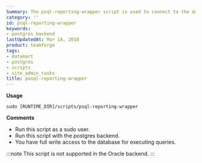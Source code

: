 ```yaml
---
Summary: The psql-reporting-wrapper script is used to connect to the datamart.
category: ''
id: psql-reporting-wrapper
keywords:
- postgres backend
lastUpdatedAt: Mar 14, 2018
product: teamforge
tags:
- datamart
- postgres
- scripts
- site_admin_tasks
title: pasql-reporting-wrapper
---
```


**Usage**

```shell
sudo [RUNTIME_DIR]/scripts/psql-reporting-wrapper
````

**Comments**

* Run this script as a sudo user.
* Run this script with the postgres backend.
* You have full write access to the database for executing queries.

:::note
This script is not supported in the Oracle backend.
:::

